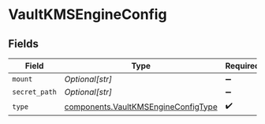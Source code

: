 # VaultKMSEngineConfig


## Fields

| Field                                                                                      | Type                                                                                       | Required                                                                                   | Description                                                                                |
| ------------------------------------------------------------------------------------------ | ------------------------------------------------------------------------------------------ | ------------------------------------------------------------------------------------------ | ------------------------------------------------------------------------------------------ |
| `mount`                                                                                    | *Optional[str]*                                                                            | :heavy_minus_sign:                                                                         | N/A                                                                                        |
| `secret_path`                                                                              | *Optional[str]*                                                                            | :heavy_minus_sign:                                                                         | N/A                                                                                        |
| `type`                                                                                     | [components.VaultKMSEngineConfigType](../../models/components/vaultkmsengineconfigtype.md) | :heavy_check_mark:                                                                         | N/A                                                                                        |